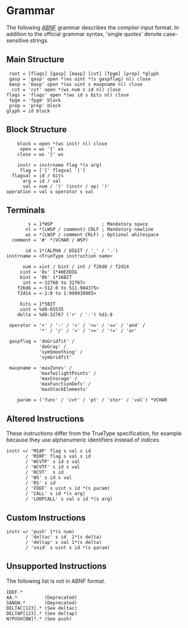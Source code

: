 Grammar
=======

The following [ABNF](https://en.wikipedia.org/wiki/ABNF) grammar
describes the compiler input format. In addition to the official
grammar syntax, 'single quotes' denote case-sensitive strings.


Main Structure
--------------

```
 root = [flags] [gasp] [maxp] [cvt] [fpgm] [prep] *glyph
 gasp = 'gasp' open *(ws uint *(s gaspflag) nl) close
 maxp = 'maxp' open *(ws uint s maxpname nl) close
  cvt = 'cvt' open *(ws num s id nl) close
flags = 'flags' open *(ws id s bits nl) close
 fpgm = 'fpgm' block
 prep = 'prep' block
glyph = id block
```


Block Structure
---------------

```
    block = open *(ws instr nl) close
     open = ws '{' ws
    close = ws '}' ws

    instr = instrname flag *(s arg)
     flag = ['[' flagval ']']
  flagval = id / bits
      arg = id / val
      val = num / '(' (instr / op) ')'
operation = val s operator s val
```


Terminals
---------

```
        s = 1*WSP                  ; Mandatory space
       nl = *(LWSP / comment) CRLF ; Mandatory newline
       ws = *(LWSP / comment CRLF) ; Optional whitespace
  comment = '#' *(VCHAR / WSP)

       id = 1*(ALPHA / DIGIT / '_' / '.')
instrname = <TrueType instruction name>

      num = xint / bint / int / f26d6 / f2d14
     xint = '0x' 1*4HEXDIG
     bint = '0b' 1*16BIT
      int = <-32768 to 32767>
    f26d6 = <-512.0 to 511.984375>
    f2d14 = <-2:0 to 1:999938965>

     bits = 1*5BIT
     uint = %d0-65535
    delta = %d0-32767 ('+' / '-') %d1-8

 operator = '+' / '-' / '<' / '<=' / '==' / 'and' /
            '*' / '/' / '>' / '>=' / '!=' / 'or'

 gaspflag = 'doGridfit' /
            'doGray' /
            'symSmoothing' /
            'symGridfit'

 maxpname = 'maxZones' /
            'maxTwilightPoints' /
            'maxStorage' /
            'maxFunctionDefs' /
            'maxStackElements'

    param = ('func' / 'cvt' / 'pt' / 'stor' / 'val') *VCHAR
```


Altered Instructions
--------------------

These instructions differ from the TrueType specification, for
example because they use alphanumeric identifiers instead of indices.

```
instr =/ 'MIAP' flag s val s id
       / 'MIRP' flag s val s id
       / 'WCVTP' s id s val
       / 'WCVTF' s id s val
       / 'RCVT'  s id
       / 'WS' s id s val
       / 'RS' s id
       / 'FDEF' s uint s id *(s param)
       / 'CALL' s id *(s arg)
       / 'LOOPCALL' s val s id *(s arg)
```


Custom Instructions
-------------------

```
instr =/ 'push' 1*(s num)
       / 'deltac' s id  1*(s delta)
       / 'deltap' s val 1*(s delta)
       / 'void' s uint s id *(s param)
```


Unsupported Instructions
------------------------

The following list is not in ABNF format.

```
IDEF.*
AA.*          (Deprecated)
SANGW.*       (Deprecated)
DELTAC[123].* (See deltac)
DELTAP[123].* (See deltap)
N?PUSH[BW]?.* (See push)
```
